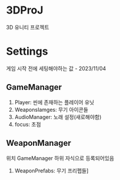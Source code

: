 # 3DProJ
3D 유니티 프로젝트

# Settings
게임 시작 전에 세팅해야하는 값 - 2023/11/04
## GameManager
1. Player: 씬에 존재하는 플레이어 유닛
2. WeaponsIamges: 무기 아이콘들
3. AudioManager: 노래 설정(새로해야함)
4. focus: 초점

## WeaponManager
위치 GameManager 하위 자식으로 등록되어있음

1. WeaponPrefabs: 무기 프리펩들]